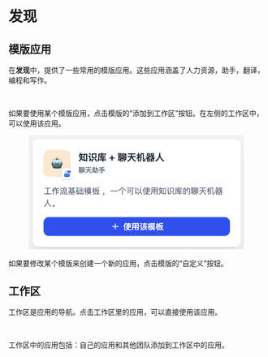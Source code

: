 # 发现

## 模版应用

在**发现**中，提供了一些常用的模版应用。这些应用涵盖了人力资源，助手，翻译，编程和写作。

<figure><img src="../../../.gitbook/assets/image (248).png" alt=""><figcaption></figcaption></figure>

如果要使用某个模版应用，点击模版的“添加到工作区”按钮。在左侧的工作区中，可以使用该应用。

<figure><img src="../../../../img/zh-create-customize-app.png" alt=""><figcaption></figcaption></figure>

如果要修改某个模版来创建一个新的应用，点击模版的“自定义”按钮。

## 工作区

工作区是应用的导航。点击工作区里的应用，可以直接使用该应用。

<figure><img src="../../../explore/images/workspace.jpg" alt=""><figcaption></figcaption></figure>

工作区中的应用包括：自己的应用和其他团队添加到工作区中的应用。
